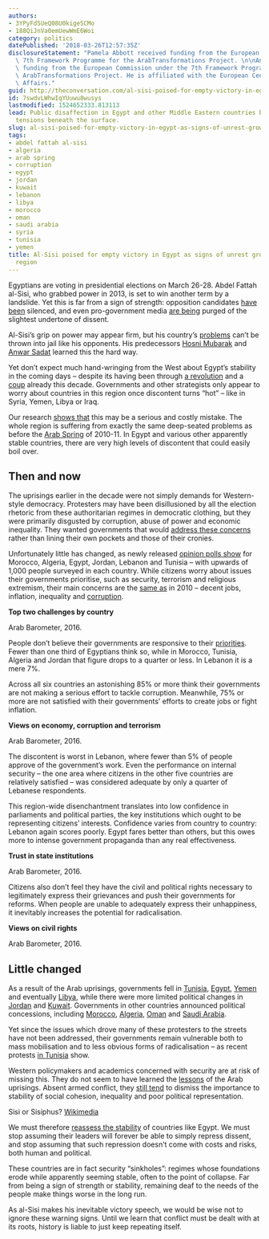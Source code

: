 ```yaml
---
authors:
- 3YPyFd5UeQ08U0kigeSCMo
- 188QiJnVa0emUewWmE6Woi
category: politics
datePublished: '2018-03-26T12:57:35Z'
disclosureStatement: "Pamela Abbott received funding from the European Commission\
  \ 7th Framework Programme for the ArabTransformations Project. \n\nAndrea Teti received\
  \ funding from the European Commission under the 7th Framework Programme for the\
  \ ArabTransformations Project. He is affiliated with the European Centre for International\
  \ Affairs."
guid: http://theconversation.com/al-sisi-poised-for-empty-victory-in-egypt-as-signs-of-unrest-grow-across-the-region-93518
id: 7swdvLWhwIqYUuwu8wusys
lastmodified: 1524652333.813113
lead: Public disaffection in Egypt and other Middle Eastern countries betrays deep-seated
  tensions beneath the surface.
slug: al-sisi-poised-for-empty-victory-in-egypt-as-signs-of-unrest-grow-across-the-region
tags:
- abdel fattah al-sisi
- algeria
- arab spring
- corruption
- egypt
- jordan
- kuwait
- lebanon
- libya
- morocco
- oman
- saudi arabia
- syria
- tunisia
- yemen
title: Al-Sisi poised for empty victory in Egypt as signs of unrest grow across the
  region
---
```

Egyptians are voting in presidential elections on March 26-28. Abdel Fattah al-Sisi, who grabbed power in 2013, is set to win another term by a landslide. Yet this is far from a sign of strength: opposition candidates [have been](https://www.reuters.com/article/us-egypt-politics-sisi/sisi-says-he-wanted-more-challengers-in-egyptian-election-idUSKBN1GW33P) silenced, and even pro-government media [are being](https://www.alaraby.co.uk/english/news/2018/3/18/egypt-muffles-press-with-fake-news-charges) purged of the slightest undertone of dissent. 

Al-Sisi’s grip on power may appear firm, but his country’s [problems](http://www.interfacejournal.net/wordpress/wp-content/uploads/2012/05/Interface-4-1-Teti-and-Gervasio.pdf) can’t be thrown into jail like his opponents. His predecessors [Hosni Mubarak](http://www.bbc.co.uk/news/world-middle-east-12301713) and [Anwar Sadat](https://www.youtube.com/watch?v=rhu-YgCyPz4) learned this the hard way.

Yet don’t expect much hand-wringing from the West about Egypt’s stability in the coming days – despite its having been through [a revolution](http://www.merip.org/mer/mer258/praxis-egyptian-revolution) and a [coup](https://www.theguardian.com/world/2014/mar/23/egypt-spring-2014-counter-revolution) already this decade. Governments and other strategists only appear to worry about countries in this region once discontent turns “hot” – like in Syria, Yemen, Libya or Iraq. 

Our research [shows that](https://www.researchgate.net/publication/320170921_Sinkholes_of_Insecurity_The_Structural_Causes_of_Weaknesses_in_Six_Arab_Countries_Arab_Transformations_Policy_Brief_11) this may be a serious and costly mistake. The whole region is suffering from exactly the same deep-seated problems as before the [Arab Spring](https://theconversation.com/recovery-from-the-arab-spring-will-take-a-generation-or-more-20522) of 2010-11. In Egypt and various other apparently stable countries, there are very high levels of discontent that could easily boil over. 

## Then and now

The uprisings earlier in the decade were not simply demands for Western-style democracy. Protesters may have been disillusioned by all the election rhetoric from these authoritarian regimes in democratic clothing, but they were primarily disgusted by corruption, abuse of power and economic inequality. They wanted governments that would [address these concerns](https://www.researchgate.net/publication/315837128_What_do_the_People_Still_Want_Conceptions_of_Democracy_Arab_Transformations_Policy_Brief_No_1) rather than lining their own pockets and those of their cronies. 

Unfortunately little has changed, as newly released [opinion polls show](http://www.arabbarometer.org/instruments-and-data-files) for Morocco, Algeria, Egypt, Jordan, Lebanon and Tunisia – with upwards of 1,000 people surveyed in each country. While citizens worry about issues their governments prioritise, such as security, terrorism and religious extremism, their main concerns are the [same as](https://www.palgrave.com/gp/book/9783319690438) in 2010 – decent jobs, inflation, inequality and [corruption](https://www.researchgate.net/publication/315713451_The_Integrity_of_States_Corruption_in_the_EU%27s_Southern_Neighbourhood_Arab_Transformations_Policy_Brief_No_6). 

**Top two challenges by country**

[](https://images.theconversation.com/files/211371/original/file-20180321-165554-1v75lym.png?ixlib=rb-1.1.0&q=45&auto=format&w=1000&fit=clip) Arab Barometer, 2016.

People don’t believe their governments are responsive to their [priorities](https://www.researchgate.net/publication/315837128_What_do_the_People_Still_Want_Conceptions_of_Democracy_Arab_Transformations_Policy_Brief_No_1). Fewer than one third of Egyptians think so, while in Morocco, Tunisia, Algeria and Jordan that figure drops to a quarter or less. In Lebanon it is a mere 7%. 

Across all six countries an astonishing 85% or more think their governments are not making a serious effort to tackle corruption. Meanwhile, 75% or more are not satisfied with their governments’ efforts to create jobs or fight inflation. 

**Views on economy, corruption and terrorism**

[](https://images.theconversation.com/files/211586/original/file-20180322-54872-1ao4zxu.png?ixlib=rb-1.1.0&q=45&auto=format&w=1000&fit=clip) Arab Barometer, 2016.

The discontent is worst in Lebanon, where fewer than 5% of people approve of the government’s work. Even the performance on internal security – the one area where citizens in the other five countries are relatively satisfied – was considered adequate by only a quarter of Lebanese respondents. 

This region-wide disenchantment translates into low confidence in parliaments and political parties, the key institutions which ought to be representing citizens’ interests. Confidence varies from country to country: Lebanon again scores poorly. Egypt fares better than others, but this owes more to intense government propaganda than any real effectiveness. 

**Trust in state institutions**

[](https://images.theconversation.com/files/211402/original/file-20180321-165550-9fo401.png?ixlib=rb-1.1.0&q=45&auto=format&w=1000&fit=clip) Arab Barometer, 2016.

Citizens also don’t feel they have the civil and political rights necessary to legitimately express their grievances and push their governments for reforms. When people are unable to adequately express their unhappiness, it inevitably increases the potential for radicalisation. 

**Views on civil rights**

[](https://images.theconversation.com/files/211405/original/file-20180321-165547-54d46s.png?ixlib=rb-1.1.0&q=45&auto=format&w=1000&fit=clip) Arab Barometer, 2016.

## Little changed

As a result of the Arab uprisings, governments fell in [Tunisia](https://theconversation.com/tunisia-is-back-on-a-knife-edge-heres-why-90245), [Egypt](https://theconversation.com/five-years-on-the-spirit-of-tahrir-square-has-been-all-but-crushed-53461), [Yemen](https://theconversation.com/explained-how-the-arab-spring-led-to-an-increasingly-vicious-civil-war-in-yemen-55968) and eventually [Libya](https://www.theguardian.com/world/2011/oct/23/gaddafi-last-words-begged-mercy), while there were more limited political changes in [Jordan](http://www.bbc.co.uk/news/world-12482679) and [Kuwait](http://www.bbc.co.uk/news/world-19401680). Governments in other countries announced political concessions, including [Morocco](https://www.huffingtonpost.com/joel-d-hirst/morocco-constitution_b_884430.html), [Algeria](https://theconversation.com/is-algeria-really-spring-cleaning-its-deep-state-51615), [Oman](http://www.mepc.org/oman-forgotten-corner-arab-spring) and [Saudi Arabia](https://theconversation.com/saudi-executions-business-as-usual-in-a-post-arab-spring-world-52690). 

Yet since the issues which drove many of these protesters to the streets have not been addressed, their governments remain vulnerable both to mass mobilisation and to less obvious forms of radicalisation – as recent protests [in Tunisia](https://theconversation.com/tunisia-is-back-on-a-knife-edge-heres-why-90245) show. 

Western policymakers and academics concerned with security are at risk of missing this. They do not seem to have learned the [lessons](https://www.academia.edu/1370559/Lessons_from_the_Arab_Uprisings) of the Arab uprisings. Absent armed conflict, they [still tend](https://www.researchgate.net/publication/315836965_From_Ring_of_Friends_to_Ring_of_Fire_Challenges_to_Stability_and_Legitimacy_in_MENA_States_Arab_Transformations_Policy_Brief_4) to dismiss the importance to stability of social cohesion, inequality and poor political representation.

[](https://images.theconversation.com/files/211354/original/file-20180321-165564-1iolb47.jpg?ixlib=rb-1.1.0&q=45&auto=format&w=1000&fit=clip) Sisi or Sisiphus? [Wikimedia](https://commons.wikimedia.org/wiki/File:Abdel_Fattah_el-Sisi_in_2017.jpg#/media/File:Abdel_Fattah_el-Sisi_in_2017.jpg)

We must therefore [reassess the stability](http://www.merip.org/mero/mero061014) of countries like Egypt. We must stop assuming their leaders will forever be able to simply repress dissent, and stop assuming that such repression doesn’t come with costs and risks, both human and political. 

These countries are in fact security “sinkholes”: regimes whose foundations erode while apparently seeming stable, often to the point of collapse. Far from being a sign of strength or stability, remaining deaf to the needs of the people make things worse in the long run. 

As al-Sisi makes his inevitable victory speech, we would be wise not to ignore these warning signs. Until we learn that conflict must be dealt with at its roots, history is liable to just keep repeating itself.